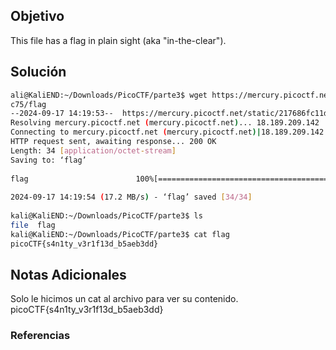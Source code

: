 ## Objetivo 
This file has a flag in plain sight (aka "in-the-clear").
## Solución  
```bash
ali@KaliEND:~/Downloads/PicoCTF/parte3$ wget https://mercury.picoctf.net/static/217686fc11d733b80be62dcfcfca6  
c75/flag  
--2024-09-17 14:19:53--  https://mercury.picoctf.net/static/217686fc11d733b80be62dcfcfca6c75/flag  
Resolving mercury.picoctf.net (mercury.picoctf.net)... 18.189.209.142  
Connecting to mercury.picoctf.net (mercury.picoctf.net)|18.189.209.142|:443... connected.  
HTTP request sent, awaiting response... 200 OK  
Length: 34 [application/octet-stream]  
Saving to: ‘flag’  
  
flag                        100%[=========================================>]      34  --.-KB/s    in 0s         
  
2024-09-17 14:19:54 (17.2 MB/s) - ‘flag’ saved [34/34]  
  
kali@KaliEND:~/Downloads/PicoCTF/parte3$ ls  
file  flag  
kali@KaliEND:~/Downloads/PicoCTF/parte3$ cat flag    
picoCTF{s4n1ty_v3r1f13d_b5aeb3dd}
```
## Notas Adicionales 
Solo le hicimos un cat al archivo para ver su contenido.
picoCTF{s4n1ty_v3r1f13d_b5aeb3dd}
### Referencias

